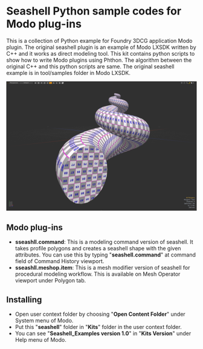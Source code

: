 # Seashell Python sample codes for Modo plug-ins

This is a collection of Python example for Foundry 3DCG application Modo plugin. The original seashell plugin is an example of Modo LXSDK written by C++ and it works as direct modeling tool. This kit contains python scripts to show how to write Modo plugins using Phthon. The algorithm between the original C++ and this python scripts are same. The original seashell example is in tool/samples folder in Modo LXSDK.

<div align="left">
<img src="./images/seashell.png" style='max-height: 500px; object-fit: contain'/>
</div>

## Modo plug-ins
- **sseashll.command**:
This is a modeling command version of seashell. It takes profile polygons and creates a seashell shape with the given attributes. You can use this by typing "**seashell.command**" at command field of Command History viewport.
- **sseashll.meshop.item**:
This is a mesh modifier version of seashell for procedural modeling workflow. This is available on Mesh Operator viewport under Polygon tab.

## Installing
- Open user context folder by choosing "**Open Content Folder**" under System menu of Modo.
- Put this "**seashell**" folder in "**Kits**" folder in the user context folder.
- You can see "**Seashell_Examples version 1.0**" in "**Kits Version**" under Help menu of Modo.